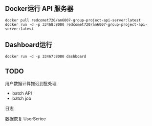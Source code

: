## Docker运行 API 服务器
```shell
docker pull redcomet720/an6007-group-project-api-server:latest
docker run -d -p 33468:8000 redcomet720/an6007-group-project-api-server:latest
```
## Dashboard运行
```shell
docker run -d -p 33467:8080 dashboard 
```


## TODO
用户数据计算推迟到批处理
- batch API
- batch job

日志

数据恢复 UserSerice